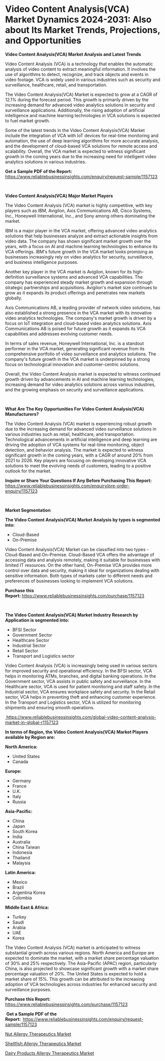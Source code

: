 <p><h1>Video Content Analysis(VCA) Market Dynamics 2024-2031: Also about Its Market Trends, Projections, and Opportunities</h1></p><p><strong>Video Content Analysis(VCA) Market Analysis and Latest Trends</strong></p>
<p><p>Video Content Analysis (VCA) is a technology that enables the automatic analysis of video content to extract meaningful information. It involves the use of algorithms to detect, recognize, and track objects and events in video footage. VCA is widely used in various industries such as security and surveillance, healthcare, retail, and transportation.</p><p>The Video Content Analysis(VCA) Market is expected to grow at a CAGR of 12.1% during the forecast period. This growth is primarily driven by the increasing demand for advanced video analytics solutions in security and surveillance applications. Additionally, the rising adoption of artificial intelligence and machine learning technologies in VCA solutions is expected to fuel market growth.</p><p>Some of the latest trends in the Video Content Analysis(VCA) Market include the integration of VCA with IoT devices for real-time monitoring and automation, the use of deep learning algorithms for more accurate analysis, and the development of cloud-based VCA solutions for remote access and scalability. Overall, the VCA market is expected to witness significant growth in the coming years due to the increasing need for intelligent video analytics solutions in various industries.</p></p>
<p><strong>Get a Sample PDF of the Report:&nbsp;</strong> <a href="https://www.reliablebusinessinsights.com/enquiry/request-sample/1157123">https://www.reliablebusinessinsights.com/enquiry/request-sample/1157123</a></p>
<p>&nbsp;</p>
<p><strong>Video Content Analysis(VCA) Major Market Players</strong></p>
<p><p>The Video Content Analysis (VCA) market is highly competitive, with key players such as IBM, Avigilon, Axis Communications AB, Cisco Systems, Inc., Honeywell International, Inc., and Sony among others dominating the market.</p><p>IBM is a major player in the VCA market, offering advanced video analytics solutions that help businesses analyze and extract actionable insights from video data. The company has shown significant market growth over the years, with a focus on AI and machine learning technologies to enhance its VCA offerings. IBM's future growth in the VCA market looks promising as businesses increasingly rely on video analytics for security, surveillance, and business intelligence purposes.</p><p>Another key player in the VCA market is Avigilon, known for its high-definition surveillance systems and advanced VCA capabilities. The company has experienced steady market growth and expansion through strategic partnerships and acquisitions. Avigilon's market size continues to grow as it expands its product offerings and penetrates new markets globally.</p><p>Axis Communications AB, a leading provider of network video solutions, has also established a strong presence in the VCA market with its innovative video analytics technologies. The company's market growth is driven by a focus on IoT integration and cloud-based video analytics solutions. Axis Communications AB is poised for future growth as it expands its VCA capabilities and addresses evolving customer needs.</p><p>In terms of sales revenue, Honeywell International, Inc. is a standout performer in the VCA market, generating significant revenue from its comprehensive portfolio of video surveillance and analytics solutions. The company's future growth in the VCA market is underpinned by a strong focus on technological innovation and customer-centric solutions.</p><p>Overall, the Video Content Analysis market is expected to witness continued growth driven by advancements in AI and machine learning technologies, increasing demand for video analytics solutions across various industries, and the growing emphasis on security and surveillance applications.</p></p>
<p>&nbsp;</p>
<p><strong>What Are The Key Opportunities For Video Content Analysis(VCA) Manufacturers?</strong></p>
<p><p>The Video Content Analysis (VCA) market is experiencing robust growth due to the increasing demand for advanced video surveillance solutions in various industries such as retail, healthcare, and transportation. Technological advancements in artificial intelligence and deep learning are driving the adoption of VCA systems for real-time monitoring, object detection, and behavior analysis. The market is expected to witness significant growth in the coming years, with a CAGR of around 20% from 2021 to 2026. Key players are focusing on developing innovative VCA solutions to meet the evolving needs of customers, leading to a positive outlook for the market.</p></p>
<p><strong>Inquire or Share Your Questions If Any Before Purchasing This Report:</strong> <a href="https://www.reliablebusinessinsights.com/enquiry/pre-order-enquiry/1157123">https://www.reliablebusinessinsights.com/enquiry/pre-order-enquiry/1157123</a></p>
<p>&nbsp;</p>
<p><strong>Market Segmentation</strong></p>
<p><strong>The Video Content Analysis(VCA) Market Analysis by types is segmented into:</strong></p>
<p><ul><li>Cloud-Based</li><li>On-Premise</li></ul></p>
<p><p>Video Content Analysis(VCA) Market can be classified into two types - Cloud-Based and On-Premise. Cloud-Based VCA offers the advantage of accessing data and analysis remotely, making it suitable for businesses with limited IT resources. On the other hand, On-Premise VCA provides more control over data and security, making it ideal for organizations dealing with sensitive information. Both types of markets cater to different needs and preferences of businesses looking to implement VCA solutions.</p></p>
<p><strong>Purchase this Report:&nbsp;</strong><a href="https://www.reliablebusinessinsights.com/purchase/1157123">https://www.reliablebusinessinsights.com/purchase/1157123</a></p>
<p>&nbsp;</p>
<p><strong>The Video Content Analysis(VCA) Market Industry Research by Application is segmented into:</strong></p>
<p><ul><li>BFSI Sector</li><li>Government Sector</li><li>Healthcare Sector</li><li>Industrial Sector</li><li>Retail Sector</li><li>Transport and Logistics sector</li></ul></p>
<p><p>Video Content Analysis (VCA) is increasingly being used in various sectors for improved security and operational efficiency. In the BFSI sector, VCA helps in monitoring ATMs, branches, and digital banking operations. In the Government sector, VCA assists in public safety and surveillance. In the Healthcare sector, VCA is used for patient monitoring and staff safety. In the Industrial sector, VCA ensures workplace safety and security. In the Retail sector, VCA helps in preventing theft and enhancing customer experience. In the Transport and Logistics sector, VCA is utilized for monitoring shipments and ensuring smooth operations.</p></p>
<p><a href="https://www.reliablebusinessinsights.com/global-video-content-analysis-market-in-global-r1157123">&nbsp;https://www.reliablebusinessinsights.com/global-video-content-analysis-market-in-global-r1157123</a></p>
<p><strong>In terms of Region, the Video Content Analysis(VCA) Market Players available by Region are:</strong></p>
<p>
    <p> <strong> North America: </strong>
        <ul>
            <li>United States</li>
            <li>Canada</li>
        </ul>
        </p> 
    <p> <strong> Europe: </strong>
        <ul>
            <li>Germany</li>
            <li>France</li>
            <li>U.K.</li>
            <li>Italy</li>
            <li>Russia</li>
        </ul>
        </p> 
    <p> <strong> Asia-Pacific: </strong>
        <ul>
            <li>China</li>
            <li>Japan</li>
            <li>South Korea</li>
            <li>India</li>
            <li>Australia</li>
            <li>China Taiwan</li>
            <li>Indonesia</li>
            <li>Thailand</li>
            <li>Malaysia</li>
        </ul>
        </p> 
    <p> <strong> Latin America: </strong>
        <ul>
            <li>Mexico</li>
            <li>Brazil</li>
            <li>Argentina Korea</li>
            <li>Colombia</li>
        </ul>
        </p> 
    <p> <strong> Middle East & Africa: </strong>
        <ul>
            <li>Turkey</li>
            <li>Saudi</li>
            <li>Arabia</li>
            <li>UAE</li>
            <li>Korea</li>
        </ul>
    </p>
    </p>
<p><p>The Video Content Analysis (VCA) market is anticipated to witness substantial growth across various regions. North America and Europe are expected to dominate the market, with a market share percentage valuation of 30% and 25% respectively. The Asia-Pacific (APAC) region, particularly China, is also projected to showcase significant growth with a market share percentage valuation of 20%. The United States is expected to hold a market share of 15%. This growth can be attributed to the increasing adoption of VCA technologies across industries for enhanced security and surveillance purposes.</p></p>
<p><strong>Purchase this Report: </strong><a href="https://www.reliablebusinessinsights.com/purchase/1157123">https://www.reliablebusinessinsights.com/purchase/1157123</a></p>
<p>&nbsp;<strong>Get a Sample PDF of the Report:&nbsp;&nbsp;</strong><a href="https://www.reliablebusinessinsights.com/enquiry/request-sample/1157123">https://www.reliablebusinessinsights.com/enquiry/request-sample/1157123</a></p>
<p><strong></strong></p>
<p><p><a href="https://github.com/alexxisgm/Market-Research-Report-List-1/blob/main/nut-allergy-therapeutics-market.md">Nut Allergy Therapeutics Market</a></p><p><a href="https://github.com/wrwgzwbr35/Market-Research-Report-List-1/blob/main/shellfish-allergy-therapeutics-market.md">Shellfish Allergy Therapeutics Market</a></p><p><a href="https://github.com/sifatuddin25/Market-Research-Report-List-1/blob/main/dairy-products-allergy-therapeutics-market.md">Dairy Products Allergy Therapeutics Market</a></p></p>
